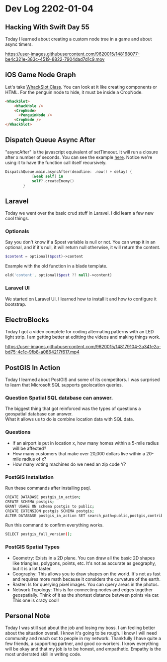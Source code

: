 # Dev Log 2202-01-04

## Hacking With Swift Day 55

Today I learned about creating a custom node tree in a game and about async timers.

https://user-images.githubusercontent.com/9620015/148168077-be4c321e-383c-4519-8822-7904dad7d1c9.mov

## iOS Game Node Graph

Let's take [WhackSlot Class](https://github.com/phptuts/100DaysOfSwift/blob/master/Project14/Project14/WhackSlot.swift).  You can look at it like creating components or HTML.  For the penguin node to hide, it must be inside a CropNode.

```html
<WhackSlot>
    <WhackHole />
    <CropNode>
      <PenguinNode />
    <CropNode />
</WhackSlot>
```

## Dispatch Queue Async After

"asyncAfter" is the javascript equivalent of setTimeout.  It will run a closure after x number of seconds.  You can see the example [here](https://github.com/phptuts/100DaysOfSwift/blob/master/Project14/Project14/GameScene.swift#L98).  Notice we're using it to have the function call itself recursively.

```swift
DispatchQueue.main.asyncAfter(deadline: .now() + delay) {
            [weak self] in
            self?.createEnemy()
        }
```

## Laravel 

Today we went over the basic crud stuff in Laravel. I did learn a few new cool things.

### Optionals

Say you don't know if a $post variable is null or not. You can wrap it in an optional, and if it's null, it will return null otherwise, it will return the content.

```php
$content = optional($post)->content
```

Example with the old function in a blade template.

```php
old('content', optional($post ?? null)->content)
```

### Laravel UI

We started on Laravel UI. I learned how to install it and how to configure it bootstrap.

## ElectroBlocks

Today I got a video complete for coding alternating patterns with an LED light strip.  I am getting better at editting the videos and making things work.


https://user-images.githubusercontent.com/9620015/148179104-2a341e2a-bd75-4c1c-9fb8-a0864217f617.mp4




## PostGIS In Action

Today I learned about PostGIS and some of its competitors.  I was surprised to learn that Microsoft SQL supports geolocation queries.  

### Question Spatial SQL database can answer.

The biggest thing that got reinforced was the types of questions a geospatial database can answer.  
What it allows us to do is combine location data with SQL data.


### Questions

- If an airport is put in location x, how many homes within a 5-mile radius will be affected?
- How many customers that make over 20,000 dollars live within a 20-mile radius of x?
- How many voting machines do we need an zip code Y?

### PostGIS Installation

Run these commands after installing psql.

```bash
CREATE DATABASE postgis_in_action;
CREATE SCHEMA postgis;
GRANT USAGE ON schema postgis to public;
CREATE EXTENSION postgis SCHEMA postgis;
ALTER DATABASE postgis_in_action SET search_path=public,postgis,contrib;

```

Run this command to confirm everything works.

```bash
SELECT postgis_full_version();
```

### PostGIS Spatial Types


- Geometry:  Exists in a 2D plane.  You can draw all the basic 2D shapes like triangles, polygons, points, etc.  It's not as accurate as geography, but it is a lot faster.
- Geography: This allows you to draw shapes on the world.  It's not as fast and requires more math because it considers the curvature of the earth.
- Raster: Is for querying pixel images.  You can query areas in the photos.
- Network Topology:  This is for connecting nodes and edges together geospatially.  Think of it as the shortest distance between points via car.  This one is crazy cool!


## Personal Note

Today I was still sad about the job and losing my boss.  I am feeling better about the situation overall.  I know it's going to be rough.  I know I will need community and reach out to people in my network.  Thankfully I have quite a few friends, a supporting partner, and good co-workers.  I know everything will be okay and that my job is to be honest, and empathetic.  Empathy is the most underrated skill in writing code.
